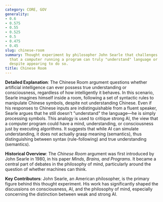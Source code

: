 ```yaml
---
category: CORE, GOV
generality:
- 0.6
- 0.575
- 0.55
- 0.525
- 0.5
- 0.475
- 0.45
slug: chinese-room
summary: Thought experiment by philosopher John Searle that challenges the notion
  that a computer running a program can truly "understand" language or exhibit consciousness,
  despite appearing to do so.
title: Chinese Room
---
```


**Detailed Explanation**: The Chinese Room argument questions whether artificial intelligence can ever possess true understanding or consciousness, regardless of how intelligently it behaves. In this scenario, Searle imagines himself inside a room, following a set of syntactic rules to manipulate Chinese symbols, despite not understanding Chinese. Even if his responses to Chinese inputs are indistinguishable from a fluent speaker, Searle argues that he still doesn't "understand" the language—he is simply processing symbols. This analogy is used to critique strong AI, the view that a computer program could have a mind, understanding, or consciousness just by executing algorithms. It suggests that while AI can simulate understanding, it does not actually grasp meaning (semantics), thus distinguishing between syntax (rule-following) and true understanding (semantics).

**Historical Overview**: The _Chinese Room_ argument was first introduced by John Searle in 1980, in his paper _Minds, Brains, and Programs_. It became a central part of debates in the philosophy of mind, particularly around the question of whether machines can think.

**Key Contributors**: John Searle, an American philosopher, is the primary figure behind this thought experiment. His work has significantly shaped the discussions on consciousness, AI, and the philosophy of mind, especially concerning the distinction between weak and strong AI.